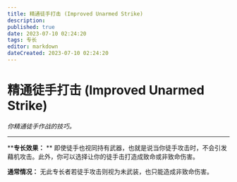 ```yaml
---
title: 精通徒手打击 (Improved Unarmed Strike)
description: 
published: true
date: 2023-07-10 02:24:20
tags: 专长
editor: markdown
dateCreated: 2023-07-10 02:24:20
---
```


# 精通徒手打击 (Improved Unarmed Strike)

_你精通徒手作战的技巧。_

---

****专长效果：** ** 即使徒手也视同持有武器，也就是说当你徒手攻击时，不会引发藉机攻击。此外，你可以选择让你的徒手击打造成致命或非致命伤害。

**通常情况：** 无此专长者若徒手攻击则视为未武装，也只能造成非致命伤害。

